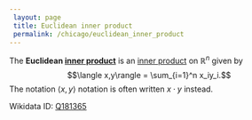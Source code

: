 ```yaml
---
 layout: page
 title: Euclidean inner product
 permalink: /chicago/euclidean_inner_product
---
```


The **Euclidean [inner product](https://mathgloss.github.io/MathGloss/chicago/inner_product)** is an [inner product](https://mathgloss.github.io/MathGloss/chicago/inner_product) on $\mathbb R^n$ given by $$\langle x,y\rangle = \sum_{i=1}^n x_iy_i.$$ The notation $\langle x,y\rangle$ notation is often written $x\cdot y$ instead.

Wikidata ID: [Q181365](https://www.wikidata.org/wiki/Q181365)